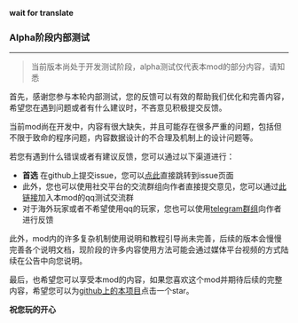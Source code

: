 __wait for translate__

### Alpha阶段内部测试

---

> 当前版本尚处于开发测试阶段，alpha测试仅代表本mod的部分内容，请知悉

首先，感谢您参与本轮内部测试，您的反馈可以有效的帮助我们优化和完善内容，希望您在遇到问题或者有什么建议时，不吝意见积极提交反馈。

当前mod尚在开发中，内容有很大缺失，并且可能存在很多严重的问题，包括但不限于致命的程序问题，内容数据设计的不合理及机制上的设计问题等。

若您有遇到什么错误或者有建议反馈，您可以通过以下渠道进行：
- __首选__ 在github上提交issue，您可以[点此](https://github.com/EB-wilson/Singularity/issues)直接跳转到issue页面
- 此外，您也可以使用社交平台的交流群组向作者直接提交意见，您可以通过[此链接](https://jq.qq.com/?_wv=1027&k=BTHaN7gd)加入本mod的qq测试交流群
- 对于海外玩家或者不希望使用qq的玩家，您也可以使用[telegram群组](https://t.me/+Dv_nTdi3e_k0ZDk9)向作者进行反馈

此外，mod内的许多复杂机制使用说明和教程引导尚未完善，后续的版本会慢慢完善各个说明文档，现阶段的许多内容使用方法可能会通过媒体平台视频的方式陆续在公告中向您说明。

最后，也希望您可以享受本mod的内容，如果您喜欢这个mod并期待后续的完整内容，希望您可以为[github上的本项目](https://github.com/EB-wilson/Singularity)点击一个star。

__祝您玩的开心__
